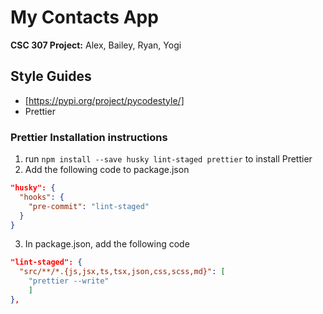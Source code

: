 # My Contacts App

__CSC 307 Project:__ Alex, Bailey, Ryan, Yogi

## Style Guides

* [https://pypi.org/project/pycodestyle/]
* Prettier

### Prettier Installation instructions

1. run `npm install --save husky lint-staged prettier` to install Prettier
2. Add the following code to package.json

  ```JSON
  "husky": {
    "hooks": {
      "pre-commit": "lint-staged"
    }
  }
  ```

3. In package.json, add the following code

  ```JSON
  "lint-staged": {
    "src/**/*.{js,jsx,ts,tsx,json,css,scss,md}": [
      "prettier --write"
      ]
  },
  ```
  
